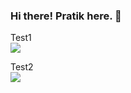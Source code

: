 ### Hi there! Pratik here. 👋

<!--
**pratikpatil024/pratikpatil024** is a ✨ _special_ ✨ repository because its `README.md` (this file) appears on your GitHub profile.

Here are some ideas to get you started:

- 🔭 I’m currently working on ...
- 🌱 I’m currently learning ...
- 👯 I’m looking to collaborate on ...
- 🤔 I’m looking for help with ...
- 💬 Ask me about ...
- 📫 How to reach me: ...
- 😄 Pronouns: ...
- ⚡ Fun fact: ...
-->

Test1<br>
![](https://komarev.com/ghpvc/?username=pratikpatil024)

Test2<br>
![](https://hit.yhype.me/github/profile?user_id=45988062)
